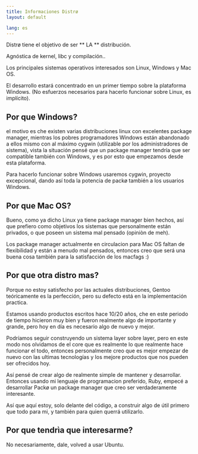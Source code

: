 ```yaml
---
title: Informaciones Distrø
layout: default

lang: es
---
```


Distrø tiene el objetivo de ser ** LA ** distribución.

Agnóstica de kernel, libc y compilación..

Los principales sistemas operativos interesados son Linux, Windows y Mac OS.

El desarrollo estará concentrado en un primer tiempo sobre la plataforma Windows. (No esfuerzos necesarios para hacerlo funcionar sobre Linux, es implícito).

Por que Windows?
------------
el motivo es che existen varias distribuciones linux con excelentes package manager, mientras los pobres programadores Windows están abandonado a ellos mismo con al máximo cygwin (utilizable por los administradores de sistema), vista la situación pensé que un package manager tendría que ser compatible también con Windows, y es por esto que empezamos desde esta plataforma.

Para hacerlo funcionar sobre Windows usaremos cygwin, proyecto excepcional, dando así toda la potencia de packø también a los usuarios Windows.

Por que Mac OS?
-----------
Bueno, como ya dicho Linux ya tiene package manager bien hechos, así que prefiero como objetivos los sistemas que personalmente están privados, o que poseen un sistema mal pensado (opiniòn de meh).

Los package manager actualmente en circulacion para Mac OS faltan de flexibilidad y están a menudo mal pensados, entonces creo que será una buena cosa también para la satisfacción de los macfags :)

Por que otra distro mas?
-------------------------
Porque no estoy satisfecho por las actuales distribuciones, Gentoo teóricamente es la perfección, pero su defecto está en la implementación practica.

Estamos usando productos escritos hace 10/20 años, che en este periodo de tiempo hicieron muy bien y fueron realmente algo de importante y grande, pero hoy en día es necesario algo de nuevo y mejor.

Podríamos seguir construyendo un sistema layer sobre layer, pero en este modo nos olvidamos de el core que es realmente lo que realmente hace funcionar el todo, entonces personalmente creo que es mejor empezar de nuevo con las ultimas tecnologías y los mejore productos que nos pueden ser ofrecidos hoy.

Así pensé de crear algo de realmente simple de mantener y desarrollar. Entonces usando mi lenguaje de programacion preferido, Ruby, empecé a desarrollar Packø un package manager que creo ser verdaderamente interesante. 

Así que aquí estoy, solo delante del código, a construir algo de útil primero que todo para mi, y también para quien querrá utilizarlo.

Por que tendrìa que interesarme?
-----------------------------
No necesariamente, dale, volved a usar Ubuntu.
